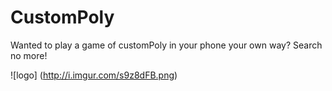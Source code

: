 # CustomPoly
Wanted to play a game of customPoly in your phone your own way? Search no more!

![logo] (http://i.imgur.com/s9z8dFB.png)
